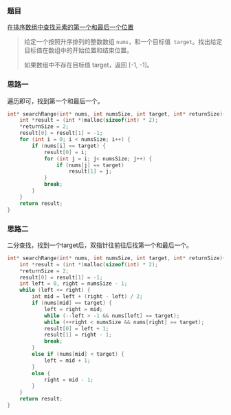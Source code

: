 ### 题目

[在排序数组中查找元素的第一个和最后一个位置](https://leetcode-cn.com/problems/find-first-and-last-position-of-element-in-sorted-array/)

>给定一个按照升序排列的整数数组 `nums`，和一个目标值` target`。找出给定目标值在数组中的开始位置和结束位置。
>
>如果数组中不存在目标值 target，返回 [-1, -1]。

### 思路一

遍历即可，找到第一个和最后一个。

```c
int* searchRange(int* nums, int numsSize, int target, int* returnSize){
    int *result = (int *)malloc(sizeof(int) * 2);
    *returnSize = 2;
    result[0] = result[1] = -1;
    for (int i = 0; i < numsSize; i++) {
        if (nums[i] == target) {
            result[0] = i;
            for (int j = i; j< numsSize; j++) {
                if (nums[j] == target)
                    result[1] = j;
            }
            break;
        }
    }
    return result;
}
```

### 思路二

二分查找，找到一个target后，双指针往前往后找第一个和最后一个。

```c
int* searchRange(int* nums, int numsSize, int target, int* returnSize){
    int *result = (int *)malloc(sizeof(int) * 2);
    *returnSize = 2;
    result[0] = result[1] = -1;
    int left = 0, right = numsSize - 1;
    while (left <= right) {
        int mid = left + (right - left) / 2;
        if (nums[mid] == target) {
            left = right = mid;
            while (--left > -1 && nums[left] == target);
            while (++right < numsSize && nums[right] == target);
            result[0] = left + 1;
            result[1] = right - 1;
            break;
        }
        else if (nums[mid] < target) {
            left = mid + 1;
        }
        else {
            right = mid - 1;
        }
    }
    return result;
}
```

